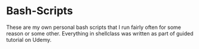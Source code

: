 # Bash-Scripts
These are my own personal bash scripts that I run fairly often for some reason or some other. Everything in shellclass was written as part of guided tutorial on Udemy.
